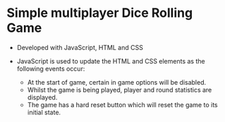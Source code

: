 # Simple multiplayer Dice Rolling Game 

* Developed with JavaScript, HTML and CSS

* JavaScript is used to update the HTML and CSS elements as the following events occur:
	- At the start of game, certain in game options will be disabled.
	- Whilst the game is being played, player and round statistics are displayed.
	- The game has a hard reset button which will reset the game to its initial state.